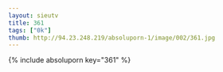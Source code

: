 ```yaml
--- 
layout: sieutv
title: 361
tags: ["0k"]
thumb: http://94.23.248.219/absoluporn-1/image/002/361.jpg
---
```

{% include absoluporn key="361" %} 
